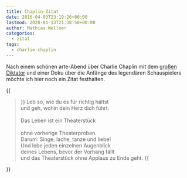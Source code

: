 ```yaml
---
title: Chaplin-Zitat
date: 2016-04-03T23:19:26+00:00
lastmod: 2020-01-13T21:38:50+00:00
author: Mathias Wellner
categories:
  - zitat
tags:
  - charlie chaplin
---
```

Nach einem schönen arte-Abend über Charlie Chaplin mit dem [großen Diktator](https://de.wikipedia.org/wiki/Der_gro%C3%9Fe_Diktator) und einer 
Doku über die Anfänge des legendären Schauspielers möchte ich hier noch ein Zitat festhalten. 

{{<blockquote>}}
Leb so, wie du es für richtig hältst<br>
und geh, wohin dein Herz dich führt.<br>  
Das Leben ist ein Theaterstück<br>  
ohne vorherige Theaterproben.<br>
Darum: Singe, lache, tanze und liebe!<br>
Und lebe jeden einzelnen Augenblick<br>
deines Lebens, bevor der Vorhang fällt<br>
und das Theaterstück ohne Applaus zu Ende geht.
{{</blockquote>}}
